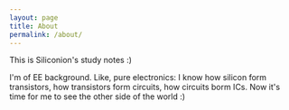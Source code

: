 ```yaml
---
layout: page
title: About
permalink: /about/
---
```


This is Siliconion's study notes :)

I'm of EE background. Like, pure electronics: I know how silicon form transistors, how transistors form circuits, how circuits borm ICs. Now it's time for me to see the other side of the world :)

